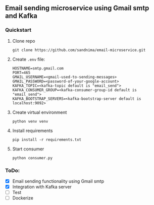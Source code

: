 ## Email sending microservice using Gmail smtp and Kafka

### Quickstart
1. Clone repo
    ```
    git clone https://github.com/sandnima/email-microservice.git
    ```
2. Create `.env` file:
    ```
    HOSTNAME=smtp.gmail.com
    PORT=465
    GMAIL_USERNAME=<gmail-used-to-sending-messages>
    GMAIL_PASSWORD=<password-of-your-google-account>
    KAFKA_TOPIC=<kafka-topic default is "email_send">
    KAFKA_CONSUMER_GROUP=<kafka-consumer-group-id default is "email_send">
    KAFKA_BOOTSTRAP_SERVERS=<kafka-bootstrap-server default is localhost:9092>
    ```
3. Create virtual environment
    ```
    python venv venv
    ```
4. Install requirements 
    ```
    pip install -r requirements.txt
    ```
5. Start consumer
    ```
    python consumer.py
    ```

### ToDo:
- [x] Email sending functionality using Gmail smtp
- [x] Integration with Kafka server
- [ ] Test
- [ ] Dockerize
